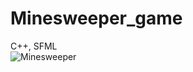 # Minesweeper_game
C++, SFML <br>
![Minesweeper](https://user-images.githubusercontent.com/102912658/193033336-6275f71c-e46f-48f0-8705-eb5c5a43959d.jpg)
